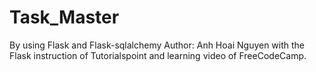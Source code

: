 # Task_Master
By using Flask and Flask-sqlalchemy
Author: Anh Hoai Nguyen with the Flask instruction of Tutorialspoint and learning video of FreeCodeCamp.
